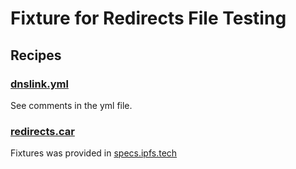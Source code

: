 # Fixture for Redirects File Testing

## Recipes

### [dnslink.yml](./dnslink.yml)

See comments in the yml file.


### [redirects.car](./redirects.car)

Fixtures was provided in [specs.ipfs.tech](https://specs.ipfs.tech/http-gateways/web-redirects-file/#test-fixtures)